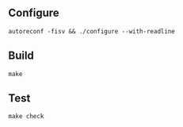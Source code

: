 ## Configure

```
autoreconf -fisv && ./configure --with-readline
```

## Build 

```
make
```

## Test

```
make check
```
